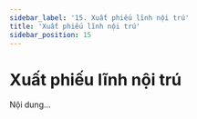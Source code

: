 ```yaml
---
sidebar_label: '15. Xuất phiếu lĩnh nội trú'
title: 'Xuất phiếu lĩnh nội trú'
sidebar_position: 15
---
```

# Xuất phiếu lĩnh nội trú
Nội dung...